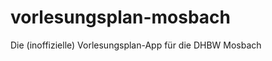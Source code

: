 vorlesungsplan-mosbach
==========================

Die (inoffizielle) Vorlesungsplan-App für die DHBW Mosbach
